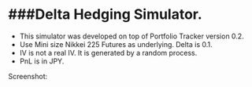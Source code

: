 
###Delta Hedging Simulator.
==========================

* This simulator was developed on top of Portfolio Tracker version 0.2.
* Use Mini size Nikkei 225 Futures as underlying. Delta is 0.1.
* IV is not a real IV. It is generated by a random process.
* PnL is in JPY.

Screenshot:



